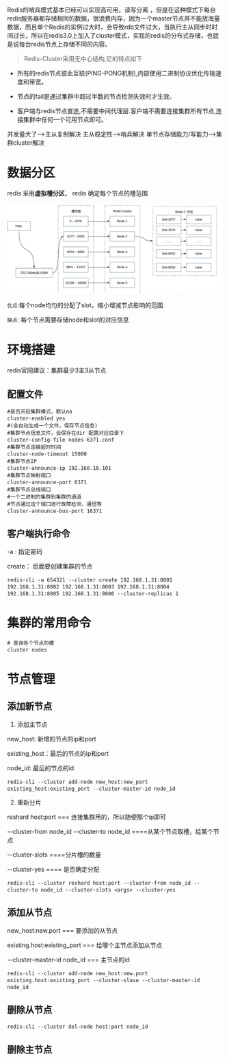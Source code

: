 # 

Redis的哨兵模式基本已经可以实现高可用，读写分离 ，但是在这种模式下每台redis服务器都存储相同的数据，很浪费内存，因为一个master节点并不能放海量数据，而且单个Redis的实例过大时，会导致rdb文件过大，当执行主从同步时时间过长，所以在redis3.0上加入了cluster模式，实现的redis的分布式存储，也就是说每台redis节点上存储不同的内容。

> Redis-Cluster采用无中心结构,它的特点如下

- 所有的redis节点彼此互联(PING-PONG机制),内部使用二进制协议优化传输速度和带宽。

- 节点的fail是通过集群中超过半数的节点检测失效时才生效。

- 客户端与redis节点直连,不需要中间代理层.客户端不需要连接集群所有节点,连接集群中任何一个可用节点即可。

并发量大了-->主从复制解决
主从稳定性-->哨兵解决
单节点存储能力/写能力-->集群cluster解决

# 数据分区

redis 采用<b id="blue">虚拟槽分区</b>， redis 确定每个节点的槽范围

![image-20230510081827364](image/7-cluster/image-20230510081827364.png)

`优点`:每个node均匀的分配了slot，缩小增减节点影响的范围

`缺点`: 每个节点需要存储node和slot的对应信息

# 环境搭建

redis官网建议：集群最少3主3从节点

## 配置文件

```properties
#是否开启集群模式，默认no
cluster-enabled yes
#(会自动生成一个文件，保存节点信息)
#集群节点信息文件，会保存在dir 配置对应目录下
cluster-config-file nodes-6371.conf
#集群节点连接超时时间
cluster-node-timeout 15000
#集群节点IP
cluster-announce-ip 192.168.10.101
#集群节点映射端口
cluster-announce-port 6371
#集群节点总线端口
#一个二进制的集群到集群的通道
#节点通过这个端口进行故障检测，通信等
cluster-announce-bus-port 16371

```

## 客户端执行命令

-a : 指定密码

create： 后面要创建集群的节点

```shell
redis-cli -a 654321 --cluster create 192.168.1.31:8001 192.168.1.31:8002 192.168.1.31:8003 192.168.1.31:8004 192.168.1.31:8005 192.168.1.31:8006 --cluster-replicas 1
```

# 集群的常用命令

```shell
# 查询各个节点的槽
cluster nodes
```

# 节点管理

## 添加新节点

1. 添加主节点

new_host: 新增的节点的ip和port

existing_host：最后的节点的ip和port

node_id: 最后的节点的id

```shell
redis-cli --cluster add-node new_host:new_port existing_host:existing_port --cluster-master-id node_id
```

2. 重新分片

reshard host:port  === 连接集群用的，所以随便那个ip即可

--cluster-from node_id --cluster-to node_id ====从某个节点取槽，给某个节点

--cluster-slots <args>  ====分片槽的数量

--cluster-yes  ==== 是否确定分配



```shell
redis-cli --cluster reshard host:port --cluster-from node_id --cluster-to node_id --cluster-slots <args> --cluster-yes
```

## 添加从节点

new_host:new.port === 要添加的从节点

existing.host:existing_port === 给哪个主节点添加从节点

--cluster-master-id node_id === 主节点的id

```shell
redis-cli --cluster add-node new_host:new.port existing.host:existing_port --cluster-slave --cluster-master-id node_id
```

## 删除从节点

```shell
redis-cli --cluster del-node host:port node_id
```

## 删除主节点

